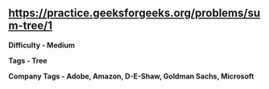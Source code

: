 ## https://practice.geeksforgeeks.org/problems/sum-tree/1

**Difficulty - Medium**

**Tags - Tree**

**Company Tags - Adobe, Amazon, D-E-Shaw, Goldman Sachs, Microsoft**
